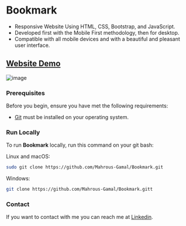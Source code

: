 # Bookmark
- Responsive Website Using HTML, CSS, Bootstrap, and JavaScript.
- Developed first with the Mobile First methodology, then for desktop.
- Compatible with all mobile devices and with a beautiful and pleasant user interface.

## [Website Demo](https://mahrous-gamal.github.io/Bookmark/)

![image](https://github.com/Mahrous-Gamal/Bookmark/assets/105131896/d07c92bf-607c-457d-8823-4ead99f1f5cd)

### Prerequisites

Before you begin, ensure you have met the following requirements:

* [Git](https://git-scm.com/downloads "Download Git") must be installed on your operating system.

### Run Locally

To run **Bookmark** locally, run this command on your git bash:

Linux and macOS:

```bash
sudo git clone https://github.com/Mahrous-Gamal/Bookmark.git
```

Windows:

```bash
git clone https://github.com/Mahrous-Gamal/Bookmark.gitt
```

### Contact

If you want to contact with me you can reach me at [Linkedin](https://www.linkedin.com/in/mahrous-gamal-044693218/).
